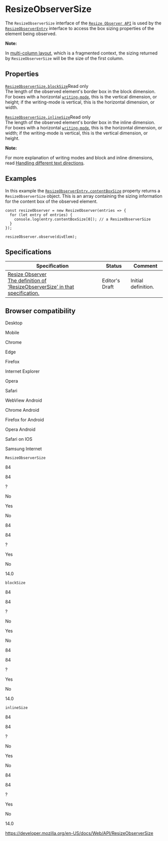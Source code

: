 # ResizeObserverSize

The `ResizeObserverSize` interface of the [`Resize Observer API`](resize_observer_api) is used by the [`ResizeObserverEntry`](resizeobserverentry) interface to access the box sizing properties of the element being observed.

**Note:**

In [multi-column layout](https://developer.mozilla.org/en-US/docs/Web/CSS/CSS_Columns), which is a fragmented context, the sizing returned by `ResizeObserverSize` will be the size of the first column.

## Properties

[`ResizeObserverSize.blockSize`](resizeobserversize/blocksize)<span class="badge inline readonly">Read only </span>  
The length of the observed element's border box in the block dimension. For boxes with a horizontal [`writing-mode`](https://developer.mozilla.org/en-US/docs/Web/CSS/writing-mode), this is the vertical dimension, or height; if the writing-mode is vertical, this is the horizontal dimension, or width.

[`ResizeObserverSize.inlineSize`](resizeobserversize/inlinesize)<span class="badge inline readonly">Read only </span>  
The length of the observed element's border box in the inline dimension. For boxes with a horizontal [`writing-mode`](https://developer.mozilla.org/en-US/docs/Web/CSS/writing-mode), this is the horizontal dimension, or width; if the writing-mode is vertical, this is the vertical dimension, or height.

**Note:**

For more explanation of writing modes and block and inline dimensions, read [Handling different text directions](https://developer.mozilla.org/en-US/docs/Learn/CSS/Building_blocks/Handling_different_text_directions).

## Examples

In this example the [`ResizeObserverEntry.contentBoxSize`](resizeobserverentry/contentboxsize) property returns a `ResizeObserverSize` object. This is an array containing the sizing information for the content box of the observed element.

    const resizeObserver = new ResizeObserver(entries => {
      for (let entry of entries) {
        console.log(entry.contentBoxSize[0]); // a ResizeObserverSize
      }
    });

    resizeObserver.observe(divElem);

## Specifications

<table><thead><tr class="header"><th>Specification</th><th>Status</th><th>Comment</th></tr></thead><tbody><tr class="odd"><td><a href="https://drafts.csswg.org/resize-observer/#resizeobserversize">Resize Observer<br />
<span class="small">The definition of 'ResizeObserverSize' in that specification.</span></a></td><td><span class="spec-ed">Editor's Draft</span></td><td>Initial definition.</td></tr></tbody></table>

## Browser compatibility

Desktop

Mobile

Chrome

Edge

Firefox

Internet Explorer

Opera

Safari

WebView Android

Chrome Android

Firefox for Android

Opera Android

Safari on IOS

Samsung Internet

`ResizeObserverSize`

84

84

?

No

Yes

No

84

84

?

Yes

No

14.0

`blockSize`

84

84

?

No

Yes

No

84

84

?

Yes

No

14.0

`inlineSize`

84

84

?

No

Yes

No

84

84

?

Yes

No

14.0

<a href="https://developer.mozilla.org/en-US/docs/Web/API/ResizeObserverSize" class="_attribution-link">https://developer.mozilla.org/en-US/docs/Web/API/ResizeObserverSize</a>
